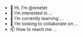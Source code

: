- 👋 Hi, I’m @nmetet
- 👀 I’m interested in ...
- 🌱 I’m currently learning ...
- 💞️ I’m looking to collaborate on ...
- 📫 How to reach me ...

<!---
nmetet/nmetet is a ✨ special ✨ repository because its `README.md` (this file) appears on your GitHub profile.
You can click the Preview link to take a look at your changes.
--->
